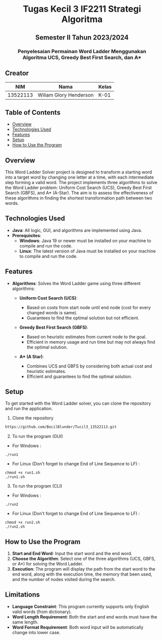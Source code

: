 <h1 align="center">Tugas Kecil 3 IF2211 Strategi Algoritma</h1>
<h2 align="center">Semester II Tahun 2023/2024</h2>
<h3 align="center">Penyelesaian Permainan Word Ladder Menggunakan </br> Algoritma UCS, Greedy Best First Search, dan A*</h3>

## Creator
| NIM      | Nama                   | Kelas |
| -------- | ---------------------- | ----- |
| 13522113 | Wiliam Glory Henderson | K-01  |

## Table of Contents
* [Overview](#Overview)
* [Technologies Used](#technologies-used)
* [Features](#features)
* [Setup](#setup)
* [How to Use the Program](#how-to-use-program)

## Overview
This Word Ladder Solver project is designed to transform a starting word into a target word by changing one letter at a time, with each intermediate step forming a valid word. The project implements three algorithms to solve the Word Ladder problem: Uniform Cost Search (UCS), Greedy Best First Search (GBFS), and A* (A-Star). The aim is to assess the effectiveness of these algorithms in finding the shortest transformation path between two words.

## Technologies Used
- **Java**: All logic, GUI, and algorithms are implemented using Java.
- **Prerequisites**: 
  - **Windows**: Java 19 or newer must be installed on your machine to compile and run the code.
  - **Linux**: The latest version of Java must be installed on your machine to compile and run the code.

## Features
- **Algorithms**: Solves the Word Ladder game using three different algorithms:
  - **Uniform Cost Search (UCS)**:
    - Based on costs from start node until end node (cost for every changed words is same).
    - Guarantees to find the optimal solution but not efficient.
    
  - **Greedy Best First Search (GBFS)**:
    - Based on heuristic estimates from current node to the goal.
    - Efficient in memory usage and run time but may not always find the optimal solution.
    
  - **A\* (A Star)**:
    - Combines UCS and GBFS by considering both actual cost and heuristic estimates.
    - Efficient and guarantees to find the optimal solution.


## Setup
To get started with the Word Ladder solver, you can clone the repository and run the application.

1. Clone the repository
```bash
https://github.com/BocilBlunder/Tucil3_13522113.git
``` 
2. To run the program (GUI)
- For Windows :
```
./run1
```
- For Linux (Don't forget to change End of Line Sequence to LF) :
```
chmod +x run1.sh
./run1.sh
```
3. To run the program (CLI)
- For Windows :
```
./run2
```
- For Linux (Don't forget to change End of Line Sequence to LF) :
```
chmod +x run2.sh
./run2.sh
```

## How to Use the Program
1. **Start and End Word**: Input the start word and the end word.
2. **Choose the Algorithm**: Select one of the three algorithms (UCS, GBFS, or A*) for solving the Word Ladder.
3. **Execution**: The program will display the path from the start word to the end word, along with the execution time, the memory that been used, and the number of nodes visited during the search.

## Limitations
- **Language Constraint**: This program currently supports only English valid words (from dictionary).
- **Word Length Requirement**: Both the start and end words must have the same length.
- **Word Format Requirement**: Both word input will be automatically change into lower case.
